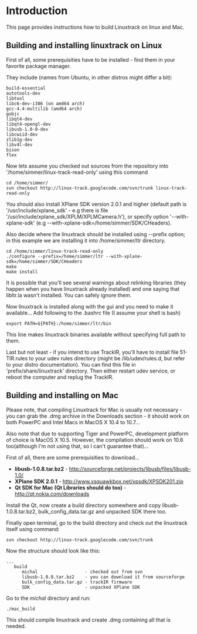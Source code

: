 # Introduction #

This page provides instructions how to build Linuxtrack on linux and Mac.

## Building and installing linuxtrack on Linux ##

First of all, some prerequisities have to be installed - find them in your favorite package manager.

They include (names from Ubuntu, in other distros might differ a bit):

```
build-essential
autotools-dev
libtool
libc6-dev-i386 (on amd64 arch)
gcc-4.4-multilib (amd64 arch)
gobjc
libqt4-dev
libqt4-opengl-dev
libusb-1.0-0-dev
libcwiid-dev
zlib1g-dev
libv4l-dev
bison
flex
```

Now lets assume you checked out sources from the repository into
'/home/simmer/linux-track-read-only' using this command

```
cd /home/simmer/
svn checkout http://linux-track.googlecode.com/svn/trunk linux-track-read-only
```

You should also install XPlane SDK version 2.0.1 and higher (default path is '/usr/include/xplane\_sdk' - e.g there is file '/usr/include/xplane\_sdk/XPLM/XPLMCamera.h'), or specify option
'--with-xplane-sdk' (e.g --with-xplane-sdk=/home/simmer/SDK/CHeaders).

Also decide where the linuxtrack should be installed using --prefix option;
in this example we are installing it into /home/simmer/ltr directory.

```
cd /home/simmer/linux-track-read-only
./configure --prefix=/home/simmer/ltr --with-xplane-sdk=/home/simmer/SDK/CHeaders
make
make install
```

It is possible that you'll see several warnings about relinking libraries (they happen when you have linuxtrack already installed) and one saying that libltr.la wasn't installed. You can safely ignore them.

Now linuxtrack is installed along with the gui and you need to make it available...
Add following to the .bashrc file (I assume your shell is bash)

```
export PATH=${PATH}:/home/simmer/ltr/bin
```

This line makes linuxtrack binaries available without specifying full path to them.

Last but not least - if you intend to use TrackIR, you'll have to install
file 51-TIR.rules to your udev rules directory (might be /lib/udev/rules.d, but
refer to your distro documentation). You can find this file in 'prefix/share/linuxtrack' directory. Then either restart udev service, or reboot the computer and replug the TrackIR.


## Building and installing on Mac ##
Please note, that compiling Linuxtrack for Mac is usually not necessary - you can grab the .dmg archive in the Downloads section - it should work on both PowerPC and Intel Macs in MacOS X 10.4 to 10.7...

Also note that due to supporting Tiger and PowerPC, development platform of choice is MacOS X 10.5. However, the compilation should work on 10.6 too(although I'm not using that, so I can't guarantee that)...

First of all, there are some prerequisities to download...
  * **libusb-1.0.8.tar.bz2** - http://sourceforge.net/projects/libusb/files/libusb-1.0/
  * **XPlane SDK 2.0.1** - http://www.xsquawkbox.net/xpsdk/XPSDK201.zip
  * **Qt SDK for Mac (Qt Libraries should do too)** - http://qt.nokia.com/downloads

Install the Qt, now create a build directory somewhere and copy libusb-1.0.8.tar.bz2, bulk\_config\_data.tar.gz and unpacked SDK there too.

Finally open terminal, go to the build directory and check out the linuxtrack itself using command:

```
svn checkout http://linux-track.googlecode.com/svn/trunk
```

Now the structure should look like this:
```
...
   build
      michal                  - checked out from svn
      libusb-1.0.8.tar.bz2    - you can download it from sourceforge
      bulk_config_data.tar.gz - trackIR firmware
      SDK                     - unpacked XPlane SDK
```

Go to the _michal_ directory and run:
```
./mac_build
```

This should compile linuxtrack and create .dmg containing all that is needed.